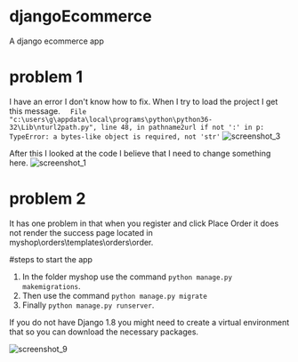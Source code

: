 # djangoEcommerce
A django ecommerce app



# problem 1
I have an error I don't know how to fix.  When I try to load the project I get this message.
`  File "c:\users\g\appdata\local\programs\python\python36-32\Lib\nturl2path.py", line 48, in pathname2url
    if not ':' in p:
TypeError: a bytes-like object is required, not 'str'`
![screenshot_3](https://user-images.githubusercontent.com/21030885/44830128-25bdd780-ac5b-11e8-98f1-89b86db83833.jpg)

After this I looked at the code I believe that I need to change something here.
![screenshot_1](https://user-images.githubusercontent.com/21030885/44836411-d3d47c00-ac71-11e8-9885-410406f17726.jpg)





# problem 2
It has one problem in that when you register and click Place Order it does not render the success page located in myshop\orders\templates\orders\order.

#steps to start the app
1. In the folder myshop use the command `python manage.py makemigrations`.
2. Then use the command `python manage.py migrate`
3. Finally `python manage.py runserver`.

If you do not have Django 1.8 you might need to create a virtual environment that so you can download the necessary packages.

![screenshot_9](https://user-images.githubusercontent.com/21030885/44479964-046a5380-a67d-11e8-97ad-e32dcdc33324.jpg)
